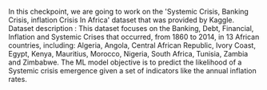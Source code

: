 In this checkpoint, we are going to work on the 'Systemic Crisis, Banking Crisis, inflation Crisis In Africa' dataset that was provided by Kaggle.
Dataset description : This dataset focuses on the Banking, Debt, Financial, Inflation and Systemic Crises that occurred, from 1860 to 2014, in 13 African countries, including: 
     Algeria, Angola, Central African Republic, Ivory Coast, Egypt, Kenya, Mauritius, Morocco, Nigeria, South Africa, Tunisia, Zambia and Zimbabwe. 
The ML model objective is to predict the likelihood of a Systemic crisis emergence given a set of indicators like the annual inflation rates.
